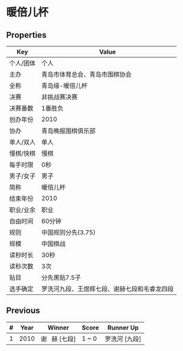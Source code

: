 # 暖倍儿杯

## Properties

| Key | Value |
| --- | ----- |
| 个人/团体 | 个人 |
| 主办 | 青岛市体育总会、青岛市围棋协会 |
| 全称 | 青岛缘-暖倍儿杯 |
| 决赛 | 非挑战赛决赛 |
| 决赛番数 | 1番胜负 |
| 创办年份 | 2010 |
| 协办 | 青岛晚报围棋俱乐部 |
| 单人/双人 | 单人 |
| 慢棋/快棋 | 慢棋 |
| 每手时限 | 0秒 |
| 男子/女子 | 男子 |
| 简称 | 暖倍儿杯 |
| 结束年份 | 2010 |
| 职业/业余 | 职业 |
| 自由时间 | 60分钟 |
| 规则 | 中国规则分先(3.75) |
| 规模 | 中国棋战 |
| 读秒时长 | 30秒 |
| 读秒次数 | 3次 |
| 贴目 | 分先黑贴7.5子 |
| 选手确定 | 罗洗河九段、王煜辉七段、谢赫七段和毛睿龙四段 |

## Previous

| # | Year | Winner | Score | Runner Up |
| --- | --- | --- | --- | --- |
| 1 | 2010 | 谢   赫 [七段] | 1 ~ 0 | 罗洗河 [九段] |

